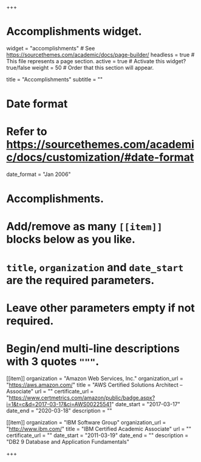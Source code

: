 +++
# Accomplishments widget.
widget = "accomplishments"  # See https://sourcethemes.com/academic/docs/page-builder/
headless = true  # This file represents a page section.
active = true  # Activate this widget? true/false
weight = 50  # Order that this section will appear.

title = "Accomplish&shy;ments"
subtitle = ""

# Date format
#   Refer to https://sourcethemes.com/academic/docs/customization/#date-format
date_format = "Jan 2006"

# Accomplishments.
#   Add/remove as many `[[item]]` blocks below as you like.
#   `title`, `organization` and `date_start` are the required parameters.
#   Leave other parameters empty if not required.
#   Begin/end multi-line descriptions with 3 quotes `"""`.

[[item]]
  organization = "Amazon Web Services, Inc."
  organization_url = "https://aws.amazon.com/"
  title = "AWS Certified Solutions Architect – Associate"
  url = ""
  certificate_url = "https://www.certmetrics.com/amazon/public/badge.aspx?i=1&t=c&d=2017-03-17&ci=AWS00225541"
  date_start = "2017-03-17"
  date_end = "2020-03-18"
  description = ""

  [[item]]
    organization = "IBM Software Group"
    organization_url = "http://www.ibm.com/"
    title = "IBM Certified Academic Associate"
    url = ""
    certificate_url = ""
    date_start = "2011-03-19"
    date_end = ""
    description = "DB2 9 Database and Application Fundamentals"

+++
